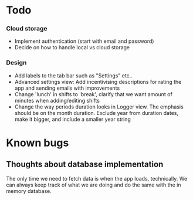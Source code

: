 # Todo
### Cloud storage
* Implement authentication (start with email and password)
* Decide on how to handle local vs cloud storage
### Design
* Add labels to the tab bar such as "Settings" etc..
* Advanced settings view: Add incentivising descriptions for rating the app and sending emails with improvements
* Change 'lunch' in shifts to 'break', clarify that we want amount of minutes when adding/editing shifts
* Change the way periods duration looks in Logger view. The emphasis should be on the month duration. Exclude year from duration dates, make it bigger, and include a smaller year string

# Known bugs

## Thoughts about database implementation
The only time we need to fetch data is when the app loads, technically. We can always keep track of what we are doing and do the same with the in memory database.
